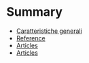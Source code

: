 # Summary

* [Caratteristiche generali](res/chapter/chapter_1.md)
* [Reference](res/chapter/chapter_2.md)
* [Articles](res/chapter/chapter_3.md)
* [Articles](res/chapter/chapter_3.md~)

